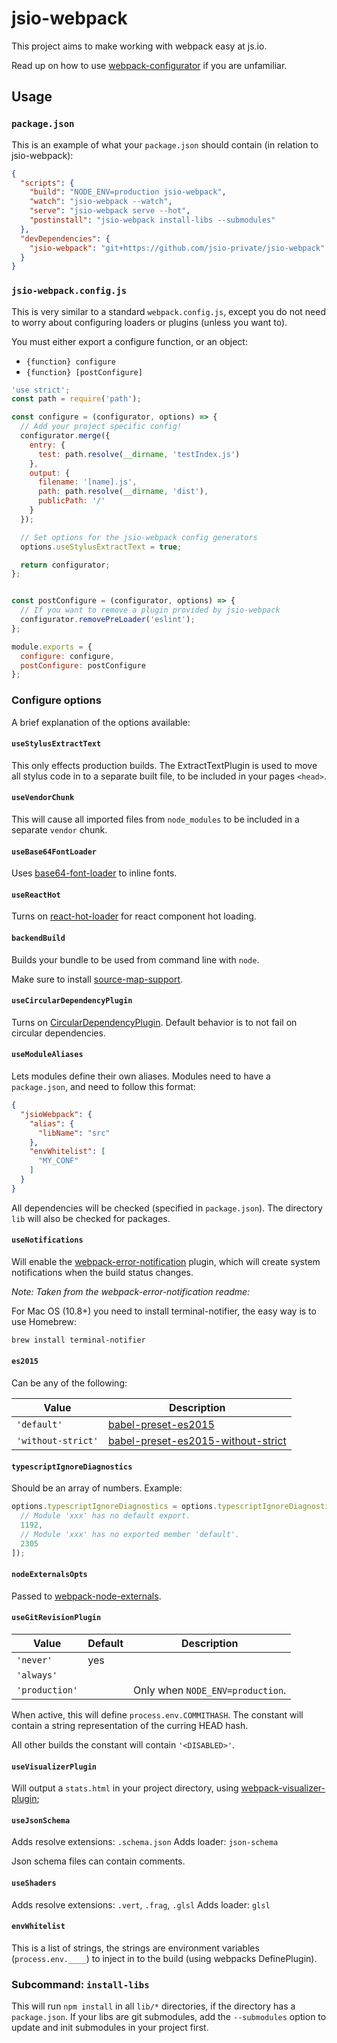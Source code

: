 # jsio-webpack

This project aims to make working with webpack easy at js.io.

Read up on how to use [webpack-configurator](https://www.npmjs.com/package/webpack-configurator) if you are unfamiliar.



## Usage


### `package.json`

This is an example of what your `package.json` should contain (in relation to jsio-webpack):

```json
{
  "scripts": {
    "build": "NODE_ENV=production jsio-webpack",
    "watch": "jsio-webpack --watch",
    "serve": "jsio-webpack serve --hot",
    "postinstall": "jsio-webpack install-libs --submodules"
  },
  "devDependencies": {
    "jsio-webpack": "git+https://github.com/jsio-private/jsio-webpack"
  }
}
```


### `jsio-webpack.config.js`

This is very similar to a standard `webpack.config.js`, except you do not need to worry about configuring loaders or plugins (unless you want to).

You must either export a configure function, or an object:

- `{function} configure`
- `{function} [postConfigure]`


```js
'use strict';
const path = require('path');

const configure = (configurator, options) => {
  // Add your project specific config!
  configurator.merge({
    entry: {
      test: path.resolve(__dirname, 'testIndex.js')
    },
    output: {
      filename: '[name].js',
      path: path.resolve(__dirname, 'dist'),
      publicPath: '/'
    }
  });

  // Set options for the jsio-webpack config generators
  options.useStylusExtractText = true;

  return configurator;
};


const postConfigure = (configurator, options) => {
  // If you want to remove a plugin provided by jsio-webpack
  configurator.removePreLoader('eslint');
};

module.exports = {
  configure: configure,
  postConfigure: postConfigure
};
```


### Configure options

A brief explanation of the options available:


#### `useStylusExtractText`

This only effects production builds.  The ExtractTextPlugin is used to move all stylus code in to a separate built file, to be included in your pages `<head>`.


#### `useVendorChunk`

This will cause all imported files from `node_modules` to be included in a separate `vendor` chunk.


#### `useBase64FontLoader`

Uses [base64-font-loader](https://www.npmjs.com/package/base64-font-loader) to inline fonts.


#### `useReactHot`

Turns on [react-hot-loader](https://github.com/gaearon/react-hot-loader) for react component hot loading.


#### `backendBuild`

Builds your bundle to be used from command line with `node`.

Make sure to install [source-map-support](https://github.com/evanw/node-source-map-support).


#### `useCircularDependencyPlugin`

Turns on [CircularDependencyPlugin](https://github.com/aackerman/circular-dependency-plugin).  Default behavior is to not fail on circular dependencies.


#### `useModuleAliases`

Lets modules define their own aliases.  Modules need to have a `package.json`, and need to follow this format:

```json
{
  "jsioWebpack": {
    "alias": {
      "libName": "src"
    },
    "envWhitelist": [
      "MY_CONF"
    ]
  }
}
```

All dependencies will be checked (specified in `package.json`).  The directory `lib` will also be checked for packages.


#### `useNotifications`

Will enable the [webpack-error-notification](https://www.npmjs.com/package/webpack-error-notification) plugin, which will create system notifications when the build status changes.

_Note: Taken from the webpack-error-notification readme:_

For Mac OS (10.8+) you need to install terminal-notifier, the easy way is to use Homebrew:

```bash
brew install terminal-notifier
```


#### `es2015`

Can be any of the following:

| Value | Description |
| ---- | ---- |
| `'default'` | [babel-preset-es2015](https://www.npmjs.com/package/babel-preset-es2015) |
| `'without-strict'` | [babel-preset-es2015-without-strict](https://www.npmjs.com/package/babel-preset-es2015-without-strict) |



#### `typescriptIgnoreDiagnostics`

Should be an array of numbers. Example:

``` js
options.typescriptIgnoreDiagnostics = options.typescriptIgnoreDiagnostics.concat([
  // Module 'xxx' has no default export.
  1192,
  // Module 'xxx' has no exported member 'default'.
  2305
]);
```


#### `nodeExternalsOpts`

Passed to [webpack-node-externals](https://www.npmjs.com/package/webpack-node-externals#configuration).


#### `useGitRevisionPlugin`

| Value | Default | Description |
| ---- | ---- | ---- |
| `'never'` | yes |  |
| `'always'` |  |  |
| `'production'` |  | Only when `NODE_ENV=production`. |

When active, this will define `process.env.COMMITHASH`.  The constant will contain a string representation of the curring HEAD hash.

All other builds the constant will contain `'<DISABLED>'`.


#### `useVisualizerPlugin`

Will output a `stats.html` in your project directory, using [webpack-visualizer-plugin](https://www.npmjs.com/package/webpack-visualizer-plugin);


#### `useJsonSchema`

Adds resolve extensions: `.schema.json`
Adds loader: `json-schema`

Json schema files can contain comments.


#### `useShaders`

Adds resolve extensions: `.vert`, `.frag`, `.glsl`
Adds loader: `glsl`


#### `envWhitelist`

This is a list of strings, the strings are environment variables (`process.env.____`) to inject in to the build (using webpacks DefinePlugin).


### Subcommand: `install-libs`

This will run `npm install` in all `lib/*` directories, if the directory has a `package.json`.  If your libs are git submodules, add the `--submodules` option to update and init submodules in your project first.
